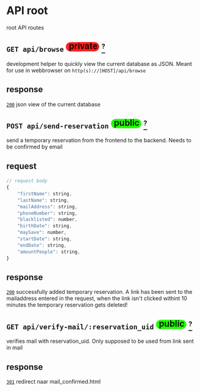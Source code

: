 # API root
root API routes
## `GET api/browse` ![img_private](https://github.com/Coenicorn/DeGroeneWeide/blob/main/backend/docgen/private.png?raw=true) [<sup>?</sup>](https://github.com/Coenicorn/DeGroeneWeide/blob/conformation-mail/backend/api/DOCS.md)
development helper to quickly view the current database as JSON. Meant for use in webbrowser on `http(s)://[HOST]/api/browse`
## response
[`200`](https://developer.mozilla.org/en-US/docs/Web/HTTP/Status) json view of the current database<br>
## `POST api/send-reservation` ![img_public](https://github.com/Coenicorn/DeGroeneWeide/blob/main/backend/docgen/public.png?raw=true) [<sup>?</sup>](https://github.com/Coenicorn/DeGroeneWeide/blob/conformation-mail/backend/api/DOCS.md)
send a temporary reservation from the frontend to the backend. Needs to be confirmed by email
## request
```javascript
// request body
{
	"firstName": string,
	"lastName": string,
	"mailAddress": string,
	"phoneNumber": string,
	"blacklisted": number,
	"birthDate": string,
	"maySave": number,
	"startDate": string,
	"endDate": string,
	"amountPeople": string,
}
```
## response
[`200`](https://developer.mozilla.org/en-US/docs/Web/HTTP/Status) successfully added temporary reservation. A link has been sent to the mailaddress entered in the request, when the link isn't clicked withint 10 minutes the temporary reservation gets deleted!<br>
## `GET api/verify-mail/:reservation_uid` ![img_public](https://github.com/Coenicorn/DeGroeneWeide/blob/main/backend/docgen/public.png?raw=true) [<sup>?</sup>](https://github.com/Coenicorn/DeGroeneWeide/blob/conformation-mail/backend/api/DOCS.md)
verifies mail with reservation_uid. Only supposed to be used from link sent in mail
## response
[`301`](https://developer.mozilla.org/en-US/docs/Web/HTTP/Status) redirect naar mail_confirmed.html<br>
